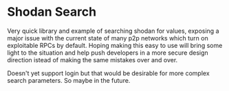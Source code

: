 # Shodan Search
Very quick library and example of searching shodan for values, exposing a major issue with the current state of many p2p networks which turn on exploitable RPCs by default.  Hoping making this easy to use will bring some light to the situation and help push developers in a more secure design direction istead of making the same mistakes over and over. 


Doesn't yet support login but that would be desirable for more complex search parameters. So maybe in the future. 
